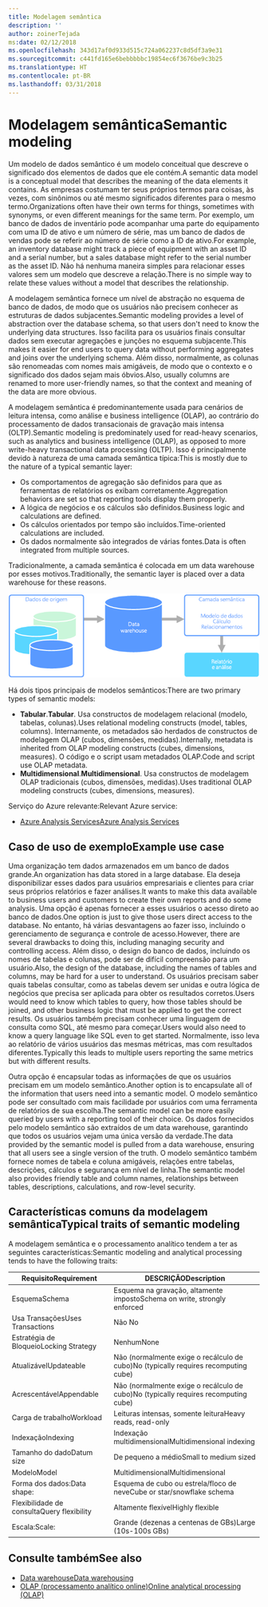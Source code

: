 ```yaml
---
title: Modelagem semântica
description: ''
author: zoinerTejada
ms:date: 02/12/2018
ms.openlocfilehash: 343d17af0d933d515c724a062237c8d5df3a9e31
ms.sourcegitcommit: c441fd165e6bebbbbbc19854ec6f3676be9c3b25
ms.translationtype: HT
ms.contentlocale: pt-BR
ms.lasthandoff: 03/31/2018
---
```

# <a name="semantic-modeling"></a><span data-ttu-id="179d7-102">Modelagem semântica</span><span class="sxs-lookup"><span data-stu-id="179d7-102">Semantic modeling</span></span>

<span data-ttu-id="179d7-103">Um modelo de dados semântico é um modelo conceitual que descreve o significado dos elementos de dados que ele contém.</span><span class="sxs-lookup"><span data-stu-id="179d7-103">A semantic data model is a conceptual model that describes the meaning of the data elements it contains.</span></span> <span data-ttu-id="179d7-104">As empresas costumam ter seus próprios termos para coisas, às vezes, com sinônimos ou até mesmo significados diferentes para o mesmo termo.</span><span class="sxs-lookup"><span data-stu-id="179d7-104">Organizations often have their own terms for things, sometimes with synonyms, or even different meanings for the same term.</span></span> <span data-ttu-id="179d7-105">Por exemplo, um banco de dados de inventário pode acompanhar uma parte do equipamento com uma ID de ativo e um número de série, mas um banco de dados de vendas pode se referir ao número de série como a ID de ativo.</span><span class="sxs-lookup"><span data-stu-id="179d7-105">For example, an inventory database might track a piece of equipment with an asset ID and a serial number, but a sales database might refer to the serial number as the asset ID.</span></span> <span data-ttu-id="179d7-106">Não há nenhuma maneira simples para relacionar esses valores sem um modelo que descreve a relação.</span><span class="sxs-lookup"><span data-stu-id="179d7-106">There is no simple way to relate these values without a model that describes the relationship.</span></span> 

<span data-ttu-id="179d7-107">A modelagem semântica fornece um nível de abstração no esquema de banco de dados, de modo que os usuários não precisem conhecer as estruturas de dados subjacentes.</span><span class="sxs-lookup"><span data-stu-id="179d7-107">Semantic modeling provides a level of abstraction over the database schema, so that users don't need to know the underlying data structures.</span></span> <span data-ttu-id="179d7-108">Isso facilita para os usuários finais consultar dados sem executar agregações e junções no esquema subjacente.</span><span class="sxs-lookup"><span data-stu-id="179d7-108">This makes it easier for end users to query data without performing aggregates and joins over the underlying schema.</span></span> <span data-ttu-id="179d7-109">Além disso, normalmente, as colunas são renomeadas com nomes mais amigáveis, de modo que o contexto e o significado dos dados sejam mais óbvios.</span><span class="sxs-lookup"><span data-stu-id="179d7-109">Also, usually columns are renamed to more user-friendly names, so that the context and meaning of the data are more obvious.</span></span>

<span data-ttu-id="179d7-110">A modelagem semântica é predominantemente usada para cenários de leitura intensa, como análise e business intelligence (OLAP), ao contrário do processamento de dados transacionais de gravação mais intensa (OLTP).</span><span class="sxs-lookup"><span data-stu-id="179d7-110">Semantic modeling is predominately used for read-heavy scenarios, such as analytics and business intelligence (OLAP), as opposed to more write-heavy transactional data processing (OLTP).</span></span> <span data-ttu-id="179d7-111">Isso é principalmente devido à natureza de uma camada semântica típica:</span><span class="sxs-lookup"><span data-stu-id="179d7-111">This is mostly due to the nature of a typical semantic layer:</span></span>

- <span data-ttu-id="179d7-112">Os comportamentos de agregação são definidos para que as ferramentas de relatórios os exibam corretamente.</span><span class="sxs-lookup"><span data-stu-id="179d7-112">Aggregation behaviors are set so that reporting tools display them properly.</span></span>
- <span data-ttu-id="179d7-113">A lógica de negócios e os cálculos são definidos.</span><span class="sxs-lookup"><span data-stu-id="179d7-113">Business logic and calculations are defined.</span></span>
- <span data-ttu-id="179d7-114">Os cálculos orientados por tempo são incluídos.</span><span class="sxs-lookup"><span data-stu-id="179d7-114">Time-oriented calculations are included.</span></span>
- <span data-ttu-id="179d7-115">Os dados normalmente são integrados de várias fontes.</span><span class="sxs-lookup"><span data-stu-id="179d7-115">Data is often integrated from multiple sources.</span></span> 

<span data-ttu-id="179d7-116">Tradicionalmente, a camada semântica é colocada em um data warehouse por esses motivos.</span><span class="sxs-lookup"><span data-stu-id="179d7-116">Traditionally, the semantic layer is placed over a data warehouse for these reasons.</span></span>

![Diagrama de exemplo de uma camada semântica entre um data warehouse e uma ferramenta de relatórios](./images/semantic-modeling.png)

<span data-ttu-id="179d7-118">Há dois tipos principais de modelos semânticos:</span><span class="sxs-lookup"><span data-stu-id="179d7-118">There are two primary types of semantic models:</span></span>

* <span data-ttu-id="179d7-119">**Tabular**.</span><span class="sxs-lookup"><span data-stu-id="179d7-119">**Tabular**.</span></span> <span data-ttu-id="179d7-120">Usa constructos de modelagem relacional (modelo, tabelas, colunas).</span><span class="sxs-lookup"><span data-stu-id="179d7-120">Uses relational modeling constructs (model, tables, columns).</span></span> <span data-ttu-id="179d7-121">Internamente, os metadados são herdados de constructos de modelagem OLAP (cubos, dimensões, medidas).</span><span class="sxs-lookup"><span data-stu-id="179d7-121">Internally, metadata is inherited from OLAP modeling constructs (cubes, dimensions, measures).</span></span> <span data-ttu-id="179d7-122">O código e o script usam metadados OLAP.</span><span class="sxs-lookup"><span data-stu-id="179d7-122">Code and script use OLAP metadata.</span></span>
* <span data-ttu-id="179d7-123">**Multidimensional**.</span><span class="sxs-lookup"><span data-stu-id="179d7-123">**Multidimensional**.</span></span> <span data-ttu-id="179d7-124">Usa constructos de modelagem OLAP tradicionais (cubos, dimensões, medidas).</span><span class="sxs-lookup"><span data-stu-id="179d7-124">Uses traditional OLAP modeling constructs (cubes, dimensions, measures).</span></span>

<span data-ttu-id="179d7-125">Serviço do Azure relevante:</span><span class="sxs-lookup"><span data-stu-id="179d7-125">Relevant Azure service:</span></span>
- [<span data-ttu-id="179d7-126">Azure Analysis Services</span><span class="sxs-lookup"><span data-stu-id="179d7-126">Azure Analysis Services</span></span>](https://azure.microsoft.com/services/analysis-services/)

## <a name="example-use-case"></a><span data-ttu-id="179d7-127">Caso de uso de exemplo</span><span class="sxs-lookup"><span data-stu-id="179d7-127">Example use case</span></span>

<span data-ttu-id="179d7-128">Uma organização tem dados armazenados em um banco de dados grande.</span><span class="sxs-lookup"><span data-stu-id="179d7-128">An organization has data stored in a large database.</span></span> <span data-ttu-id="179d7-129">Ela deseja disponibilizar esses dados para usuários empresariais e clientes para criar seus próprios relatórios e fazer análises.</span><span class="sxs-lookup"><span data-stu-id="179d7-129">It wants to make this data available to business users and customers to create their own reports and do some analysis.</span></span> <span data-ttu-id="179d7-130">Uma opção é apenas fornecer a esses usuários o acesso direto ao banco de dados.</span><span class="sxs-lookup"><span data-stu-id="179d7-130">One option is just to give those users direct access to the database.</span></span> <span data-ttu-id="179d7-131">No entanto, há várias desvantagens ao fazer isso, incluindo o gerenciamento de segurança e controle de acesso.</span><span class="sxs-lookup"><span data-stu-id="179d7-131">However, there are several drawbacks to doing this, including managing security and controlling access.</span></span> <span data-ttu-id="179d7-132">Além disso, o design do banco de dados, incluindo os nomes de tabelas e colunas, pode ser de difícil compreensão para um usuário.</span><span class="sxs-lookup"><span data-stu-id="179d7-132">Also, the design of the database, including the names of tables and columns, may be hard for a user to understand.</span></span> <span data-ttu-id="179d7-133">Os usuários precisam saber quais tabelas consultar, como as tabelas devem ser unidas e outra lógica de negócios que precisa ser aplicada para obter os resultados corretos.</span><span class="sxs-lookup"><span data-stu-id="179d7-133">Users would need to know which tables to query, how those tables should be joined, and other business logic that must be applied to get the correct results.</span></span> <span data-ttu-id="179d7-134">Os usuários também precisam conhecer uma linguagem de consulta como SQL, até mesmo para começar.</span><span class="sxs-lookup"><span data-stu-id="179d7-134">Users would also need to know a query language like SQL even to get started.</span></span> <span data-ttu-id="179d7-135">Normalmente, isso leva ao relatório de vários usuários das mesmas métricas, mas com resultados diferentes.</span><span class="sxs-lookup"><span data-stu-id="179d7-135">Typically this leads to multiple users reporting the same metrics but with different results.</span></span>

<span data-ttu-id="179d7-136">Outra opção é encapsular todas as informações de que os usuários precisam em um modelo semântico.</span><span class="sxs-lookup"><span data-stu-id="179d7-136">Another option is to encapsulate all of the information that users need into a semantic model.</span></span> <span data-ttu-id="179d7-137">O modelo semântico pode ser consultado com mais facilidade por usuários com uma ferramenta de relatórios de sua escolha.</span><span class="sxs-lookup"><span data-stu-id="179d7-137">The semantic model can be more easily queried by users with a reporting tool of their choice.</span></span> <span data-ttu-id="179d7-138">Os dados fornecidos pelo modelo semântico são extraídos de um data warehouse, garantindo que todos os usuários vejam uma única versão da verdade.</span><span class="sxs-lookup"><span data-stu-id="179d7-138">The data provided by the semantic model is pulled from a data warehouse, ensuring that all users see a single version of the truth.</span></span> <span data-ttu-id="179d7-139">O modelo semântico também fornece nomes de tabela e coluna amigáveis, relações entre tabelas, descrições, cálculos e segurança em nível de linha.</span><span class="sxs-lookup"><span data-stu-id="179d7-139">The semantic model also provides friendly table and column names, relationships between tables, descriptions, calculations, and row-level security.</span></span>

## <a name="typical-traits-of-semantic-modeling"></a><span data-ttu-id="179d7-140">Características comuns da modelagem semântica</span><span class="sxs-lookup"><span data-stu-id="179d7-140">Typical traits of semantic modeling</span></span>

<span data-ttu-id="179d7-141">A modelagem semântica e o processamento analítico tendem a ter as seguintes características:</span><span class="sxs-lookup"><span data-stu-id="179d7-141">Semantic modeling and analytical processing tends to have the following traits:</span></span>

| <span data-ttu-id="179d7-142">Requisito</span><span class="sxs-lookup"><span data-stu-id="179d7-142">Requirement</span></span> | <span data-ttu-id="179d7-143">DESCRIÇÃO</span><span class="sxs-lookup"><span data-stu-id="179d7-143">Description</span></span> |
| --- | --- |
| <span data-ttu-id="179d7-144">Esquema</span><span class="sxs-lookup"><span data-stu-id="179d7-144">Schema</span></span> | <span data-ttu-id="179d7-145">Esquema na gravação, altamente imposto</span><span class="sxs-lookup"><span data-stu-id="179d7-145">Schema on write, strongly enforced</span></span>|
| <span data-ttu-id="179d7-146">Usa Transações</span><span class="sxs-lookup"><span data-stu-id="179d7-146">Uses Transactions</span></span> | <span data-ttu-id="179d7-147">Não </span><span class="sxs-lookup"><span data-stu-id="179d7-147">No</span></span> |
| <span data-ttu-id="179d7-148">Estratégia de Bloqueio</span><span class="sxs-lookup"><span data-stu-id="179d7-148">Locking Strategy</span></span> | <span data-ttu-id="179d7-149">Nenhum</span><span class="sxs-lookup"><span data-stu-id="179d7-149">None</span></span> |
| <span data-ttu-id="179d7-150">Atualizável</span><span class="sxs-lookup"><span data-stu-id="179d7-150">Updateable</span></span> | <span data-ttu-id="179d7-151">Não (normalmente exige o recálculo de cubo)</span><span class="sxs-lookup"><span data-stu-id="179d7-151">No (typically requires recomputing cube)</span></span> |
| <span data-ttu-id="179d7-152">Acrescentável</span><span class="sxs-lookup"><span data-stu-id="179d7-152">Appendable</span></span> | <span data-ttu-id="179d7-153">Não (normalmente exige o recálculo de cubo)</span><span class="sxs-lookup"><span data-stu-id="179d7-153">No (typically requires recomputing cube)</span></span> |
| <span data-ttu-id="179d7-154">Carga de trabalho</span><span class="sxs-lookup"><span data-stu-id="179d7-154">Workload</span></span> | <span data-ttu-id="179d7-155">Leituras intensas, somente leitura</span><span class="sxs-lookup"><span data-stu-id="179d7-155">Heavy reads, read-only</span></span> |
| <span data-ttu-id="179d7-156">Indexação</span><span class="sxs-lookup"><span data-stu-id="179d7-156">Indexing</span></span> | <span data-ttu-id="179d7-157">Indexação multidimensional</span><span class="sxs-lookup"><span data-stu-id="179d7-157">Multidimensional indexing</span></span> |
| <span data-ttu-id="179d7-158">Tamanho do dado</span><span class="sxs-lookup"><span data-stu-id="179d7-158">Datum size</span></span> | <span data-ttu-id="179d7-159">De pequeno a médio</span><span class="sxs-lookup"><span data-stu-id="179d7-159">Small to medium sized</span></span> |
| <span data-ttu-id="179d7-160">Modelo</span><span class="sxs-lookup"><span data-stu-id="179d7-160">Model</span></span> | <span data-ttu-id="179d7-161">Multidimensional</span><span class="sxs-lookup"><span data-stu-id="179d7-161">Multidimensional</span></span> |
| <span data-ttu-id="179d7-162">Forma dos dados:</span><span class="sxs-lookup"><span data-stu-id="179d7-162">Data shape:</span></span>| <span data-ttu-id="179d7-163">Esquema de cubo ou estrela/floco de neve</span><span class="sxs-lookup"><span data-stu-id="179d7-163">Cube or star/snowflake schema</span></span> |
| <span data-ttu-id="179d7-164">Flexibilidade de consulta</span><span class="sxs-lookup"><span data-stu-id="179d7-164">Query flexibility</span></span> | <span data-ttu-id="179d7-165">Altamente flexível</span><span class="sxs-lookup"><span data-stu-id="179d7-165">Highly flexible</span></span> |
| <span data-ttu-id="179d7-166">Escala:</span><span class="sxs-lookup"><span data-stu-id="179d7-166">Scale:</span></span> | <span data-ttu-id="179d7-167">Grande (dezenas a centenas de GBs)</span><span class="sxs-lookup"><span data-stu-id="179d7-167">Large (10s-100s GBs)</span></span> |

## <a name="see-also"></a><span data-ttu-id="179d7-168">Consulte também</span><span class="sxs-lookup"><span data-stu-id="179d7-168">See also</span></span>

- [<span data-ttu-id="179d7-169">Data warehouse</span><span class="sxs-lookup"><span data-stu-id="179d7-169">Data warehousing</span></span>](../scenarios/data-warehousing.md)
- [<span data-ttu-id="179d7-170">OLAP (processamento analítico online)</span><span class="sxs-lookup"><span data-stu-id="179d7-170">Online analytical processing (OLAP)</span></span>](../scenarios/online-analytical-processing.md)
